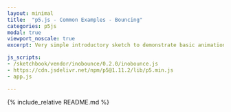 ```yaml
---
layout: minimal
title:  "p5.js - Common Examples - Bouncing"
categories: p5js
modal: true
viewport_noscale: true
excerpt: Very simple introductory sketch to demonstrate basic animation of a ball bouncing around the canvas.

js_scripts:
- /sketchbook/vendor/inobounce/0.2.0/inobounce.js
- https://cdn.jsdelivr.net/npm/p5@1.11.2/lib/p5.min.js
- app.js

---
```


{% include_relative README.md %}

